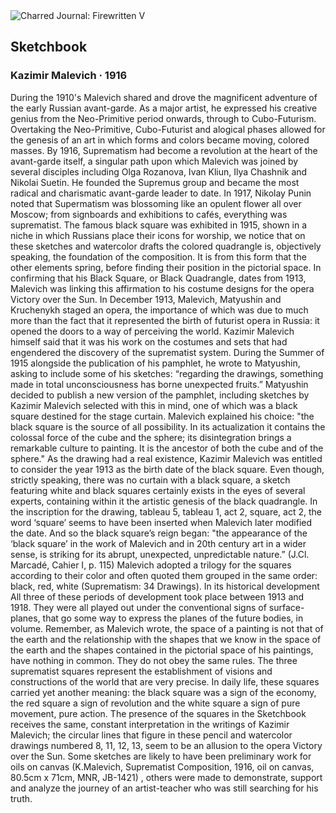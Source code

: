 <div class="artwork-of-the-day">
  <div class="container">
    <div class="img-wrapper">
      <img
        src="https://uploads5.wikiart.org/00143/images/kazimir-malevich/l1060421.JPG!Large.JPG"
        alt="Charred Journal: Firewritten V" />
    </div>
    <div class="artwork-detail">
      <div class="artwork-origin"> 
        <h2 class="artwork-name">Sketchbook</h2>
        <h3 class="artist">
          Kazimir Malevich
                    ·  1916
        </h3>
      </div>
      <p class="description">
        <span class="artwork-description-text ng-binding" ng-bind-html="viewModel.ArtworkOfTheDay.Description | unsafe">During the 1910's Malevich shared and drove the magnificent adventure of the early Russian avant-garde. As a major artist, he expressed his creative genius from the Neo-Primitive period onwards, through to Cubo-Futurism. Overtaking the Neo-Primitive, Cubo-Futurist and alogical phases allowed for the genesis of an art in which forms and colors became moving, colored masses. By 1916, Suprematism had become a revolution at the heart of the avant-garde itself, a singular path upon which Malevich was joined by several disciples including Olga Rozanova, Ivan Kliun, Ilya Chashnik and Nikolai Suetin. He founded the Supremus group and became the most radical and charismatic avant-garde leader to date. In 1917, Nikolay Punin noted that Supermatism was blossoming like an opulent flower all over Moscow; from signboards and exhibitions to cafés, everything was suprematist. The famous black square was exhibited in 1915, shown in a niche in which Russians place their icons for worship, we notice that on these sketches and watercolor drafts the colored quadrangle is, objectively speaking, the foundation of the composition. It is from this form that the other elements spring, before finding their position in the pictorial space. In confirming that his Black Square, or Black Quadrangle, dates from 1913, Malevich was linking this affirmation to his costume designs for the opera Victory over the Sun. In December 1913, Malevich, Matyushin and Kruchenykh staged an opera, the importance of which was due to much more than the fact that it represented the birth of futurist opera in Russia: it opened the doors to a way of perceiving the world. Kazimir Malevich himself said that it was his work on the costumes and sets that had engendered the discovery of the suprematist system. During the Summer of 1915 alongside the publication of his pamphlet, he wrote to Matyushin, asking to include some of his sketches: “regarding the drawings, something made in total unconsciousness has borne unexpected fruits.” Matyushin decided to publish a new version of the pamphlet, including sketches by Kazimir Malevich selected with this in mind, one of which was a black square destined for the stage curtain. Malevich explained his choice: "the black square is the source of all possibility. In its actualization it contains the colossal force of the cube and the sphere; its disintegration brings a remarkable culture to painting. It is the ancestor of both the cube and of the sphere." As the drawing had a real existence, Kazimir Malevich was entitled to consider the year 1913 as the birth date of the black square. Even though, strictly speaking, there was no curtain with a black square, a sketch featuring white and black squares certainly exists in the eyes of several experts, containing within it the artistic genesis of the black quadrangle. In the inscription for the drawing, tableau 5, tableau 1, act 2, square, act 2, the word ‘square’ seems to have been inserted when Malevich later modified the date. And so the black square’s reign began: "the appearance of the ‘black square’ in the work of Malevich and in 20th century art in a wider sense, is striking for its abrupt, unexpected, unpredictable nature.” (J.Cl. Marcadé, Cahier I, p. 115) Malevich adopted a trilogy for the squares according to their color and often quoted them grouped in the same order: black, red, white (Suprematism: 34 Drawings). In its historical development All three of these periods of development took place between 1913 and 1918. They were all played out under the conventional signs of surface-planes, that go some way to express the planes of the future bodies, in volume. Remember, as Malevich wrote, the space of a painting is not that of the earth and the relationship with the shapes that we know in the space of the earth and the shapes contained in the pictorial space of his paintings, have nothing in common. They do not obey the same rules. The three suprematist squares represent the establishment of visions and constructions of the world that are very precise. In daily life, these squares carried yet another meaning: the black square was a sign of the economy, the red square a sign of revolution and the white square a sign of pure movement, pure action. The presence of the squares in the Sketchbook receives the same, constant interpretation in the writings of Kazimir Malevich; the circular lines that figure in these pencil and watercolor drawings numbered 8, 11, 12, 13, seem to be an allusion to the opera Victory over the Sun. Some sketches are likely to have been preliminary work for oils on canvas (K.Malevich, Suprematist Composition, 1916, oil on canvas, 80.5cm x 71cm, MNR, JB-1421) , others were made to demonstrate, support and analyze the journey of an artist-teacher who was still searching for his truth.</span>
                        <div class="text-shadow-container" ng-show="showShadow" style=""></div>
      </p>
    </div>
  </div>

</div>
